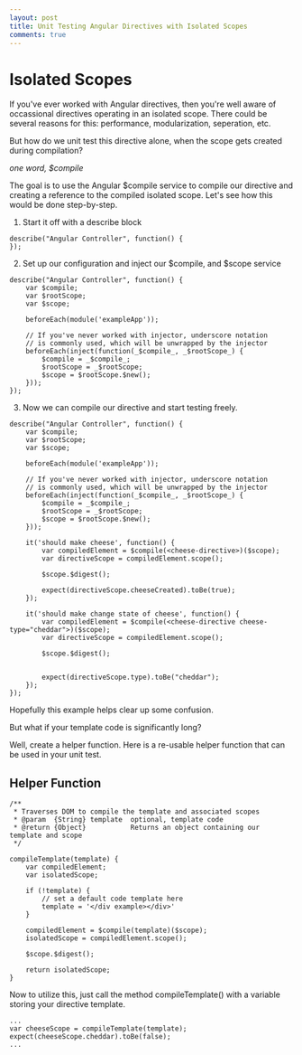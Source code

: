 ```yaml
---
layout: post
title: Unit Testing Angular Directives with Isolated Scopes
comments: true
---
```

# Isolated Scopes
If you've ever worked with Angular directives, then you're well aware of occassional directives operating in an isolated scope. There could be several reasons for this: performance, modularization, seperation, etc.

But how do we unit test this directive alone, when the scope gets created during compilation?

*one word, $compile*

The goal is to use the Angular $compile service to compile our directive and creating a reference to the compiled isolated scope. Let's see how this would be done step-by-step.

1. Start it off with a describe block

```
describe("Angular Controller", function() {
});
```

2. Set up our configuration and inject our $compile, and $scope service

```
describe("Angular Controller", function() {
    var $compile;
    var $rootScope;
    var $scope;

    beforeEach(module('exampleApp'));

    // If you've never worked with injector, underscore notation
    // is commonly used, which will be unwrapped by the injector
    beforeEach(inject(function(_$compile_, _$rootScope_) {
        $compile = _$compile_;
        $rootScope = _$rootScope;
        $scope = $rootScope.$new();
    }));
});
```

3. Now we can compile our directive and start testing freely.

```
describe("Angular Controller", function() {
    var $compile;
    var $rootScope;
    var $scope;

    beforeEach(module('exampleApp'));

    // If you've never worked with injector, underscore notation
    // is commonly used, which will be unwrapped by the injector
    beforeEach(inject(function(_$compile_, _$rootScope_) {
        $compile = _$compile_;
        $rootScope = _$rootScope;
        $scope = $rootScope.$new();
    }));

    it('should make cheese', function() {
        var compiledElement = $compile(<cheese-directive>)($scope);
        var directiveScope = compiledElement.scope();

        $scope.$digest();

        expect(directiveScope.cheeseCreated).toBe(true);
    });

    it('should make change state of cheese', function() {
        var compiledElement = $compile(<cheese-directive cheese-type="cheddar">)($scope);
        var directiveScope = compiledElement.scope();

        $scope.$digest();


        expect(directiveScope.type).toBe("cheddar");
    });
});
```

Hopefully this example helps clear up some confusion.

But what if your template code is significantly long?

Well, create a helper function. Here is a re-usable helper function that can be used in your unit test.

## Helper Function

```
/**
 * Traverses DOM to compile the template and associated scopes
 * @param  {String} template  optional, template code
 * @return {Object}           Returns an object containing our template and scope
 */

compileTemplate(template) {
    var compiledElement;
    var isolatedScope;

    if (!template) {
        // set a default code template here
        template = '</div example></div>'
    }

    compiledElement = $compile(template)($scope);
    isolatedScope = compiledElement.scope();

    $scope.$digest();

    return isolatedScope;
}
```

Now to utilize this, just call the method compileTemplate() with a variable storing your directive template.


```
...
var cheeseScope = compileTemplate(template);
expect(cheeseScope.cheddar).toBe(false);
...
```

